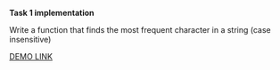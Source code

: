 **Task 1 implementation**

Write a function that finds the most frequent character in a string (case insensitive)

[DEMO LINK]()
